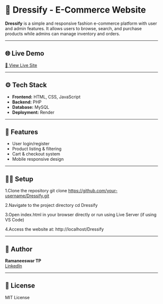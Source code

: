 # 👗 Dressify - E-Commerce Website

**Dressify** is a simple and responsive fashion e-commerce platform with user and admin features. It allows users to browse, search, and purchase products while admins can manage inventory and orders.

---

## 🌐 Live Demo

[🔗 View Live Site](https://ramanees.github.io/Dressify/)

---

## ⚙️ Tech Stack

- **Frontend:** HTML, CSS, JavaScript  
- **Backend:** PHP  
- **Database:** MySQL  
- **Deployment:** Render 

---

## 🚀 Features

- User login/register  
- Product listing & filtering  
- Cart & checkout system  
- Mobile responsive design  

---

## 🧑‍💻 Setup

1.Clone the repository
git clone https://github.com/your-username/Dressify.git

2.Navigate to the project directory
cd Dressify

3.Open index.html in your browser directly
or run using Live Server (if using VS Code)

4.Access the website at:
http://localhost/Dressify

---



## 👤 Author

**Ramaneeswar TP**  
[LinkedIn](https://www.linkedin.com/in/ramaneeswartp/) 

---

## 📄 License

MIT License
